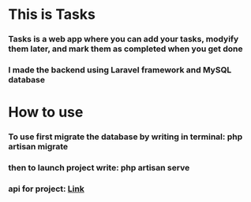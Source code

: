 <h1>This is Tasks</h1>
<h3>Tasks is a web app where you can add your tasks, modyify them later, and mark them as completed when you get done</h3>
<h3>I made the backend using Laravel framework and MySQL database</h3>
<h1>How to use</h1>
<h3>To use first migrate the database by writing in terminal: php artisan migrate</h3>
<h3>then to launch project write: php artisan serve</h3>
<h3>api for project: <a href="https://documenter.getpostman.com/view/29356608/2s9YC32EBu">Link</a></h3>
